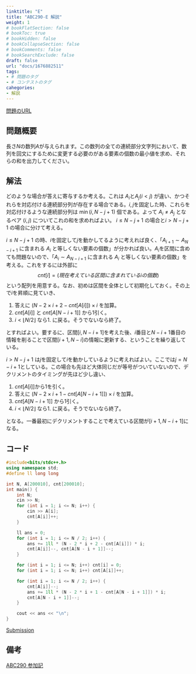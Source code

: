 ```yaml
---
linktitle: "E"
title: "ABC290-E 解説"
weight: 1
# bookFlatSection: false
# bookToc: true
# bookHidden: false
# bookCollapseSection: false
# bookComments: false
# bookSearchExclude: false
draft: false
url: "docs/1676882511"
tags:
- # 問題のタグ
- # コンテストのタグ
cahegories:
- 解説
---
```


[問題のURL](https://atcoder.jp/contests/abc290/tasks/abc290_e)

## 問題概要
長さ$N$の数列$A$が与えられます。この数列の全ての連続部分文字列において、数列を回文にするために変更する必要のがある要素の個数の最小値を求め、それらの和を出力してください。

## 解法
どのような場合が答えに寄与するか考える。これは $A_i$と$A_j(i<j)$ が違い、かつそれらを対応付ける連続部分列が存在する場合である。$i, j$を固定した時、これらを対応付けるような連続部分列は $\min(i, N - j + 1)$ 個である。よって $A_i\neq A_j$ となるペア $(i, j)$ についてこれの和を求めればよい。
$i \leq N - j + 1$ の場合と$i > N - j + 1$ の場合に分けて考える。

$i \leq N - j + 1$ の時、$i$を固定して$j$を動かしてるように考えれば良く、「$A_{i+1}\sim A_{N-i+1}$ に含まれる $A_{i}$ と等しくない要素の個数」が分かれば良い。$A_i$を区間に含めても問題ないので、「$A_{i}\sim A_{N-i+1}$ に含まれる $A_{i}$ と等しくない要素の個数」を考える。これをするには外部に 
$$ cnt[i]=(現在考えている区間に含まれているiの個数)$$ 
という配列を用意する。なお、初めは区間を全体として初期化しておく。その上で$i$を昇順に見ていき、
1. 答えに $(N - 2 \times i + 2 - cnt[A[i]]) \times i$ を加算。
2. $cnt[A[i]]$ と $cnt[A[N - i + 1]]$ から$1$引く。
3. $i < \lfloor N / 2 \rfloor$ なら1. に戻る。そうでないなら終了。

とすればよい。要するに、区間$[i, N-i+1]$を考えた後、$i$番目と$N-i+1$番目の情報を削ることで区間$[i+1,N-i]$の情報に更新する、ということを繰り返している。

$i > N - j + 1$ は$j$を固定して$i$を動かしているように考えればよい。ここでは$j=N-i+1$としている。この場合も先ほど大体同じだが等号がついていないので、デクリメントのタイミングが先ほど少し違い、
1. $cnt[A[i]]$から$1$を引く。
2. 答えに $(N - 2 \times i + 1 - cnt[A[N - i + 1]]) \times i$ を加算。
3. $cnt[A[N - i + 1]]$ から$1$引く。
4. $i < \lfloor N / 2 \rfloor$ なら1. に戻る。そうでないなら終了。

となる。一番最初にデクリメントすることで考えている区間が$[i+1, N-i+1]$になる。

## コード

```cpp
#include<bits/stdc++.h>
using namespace std;
#define ll long long

int N, A[200010], cnt[200010];
int main() {
    int N;
    cin >> N;
    for (int i = 1; i <= N; i++) {
        cin >> A[i];
        cnt[A[i]]++;
    }

    ll ans = 0;
    for (int i = 1; i <= N / 2; i++) {
        ans += 1ll * (N - 2 * i + 2 - cnt[A[i]]) * i;
        cnt[A[i]]--, cnt[A[N - i + 1]]--;
    }

    for (int i = 1; i <= N; i++) cnt[i] = 0;
    for (int i = 1; i <= N; i++) cnt[A[i]]++;

    for (int i = 1; i <= N / 2; i++) {
        cnt[A[i]]--;
        ans += 1ll * (N - 2 * i + 1 - cnt[A[N - i + 1]]) * i;
        cnt[A[N - i + 1]]--;
    }

    cout << ans << "\n";
}
```
[Submission](https://atcoder.jp/contests/abc290/submissions/39064881)
## 備考

[ABC290 参加記](../1676803816)
